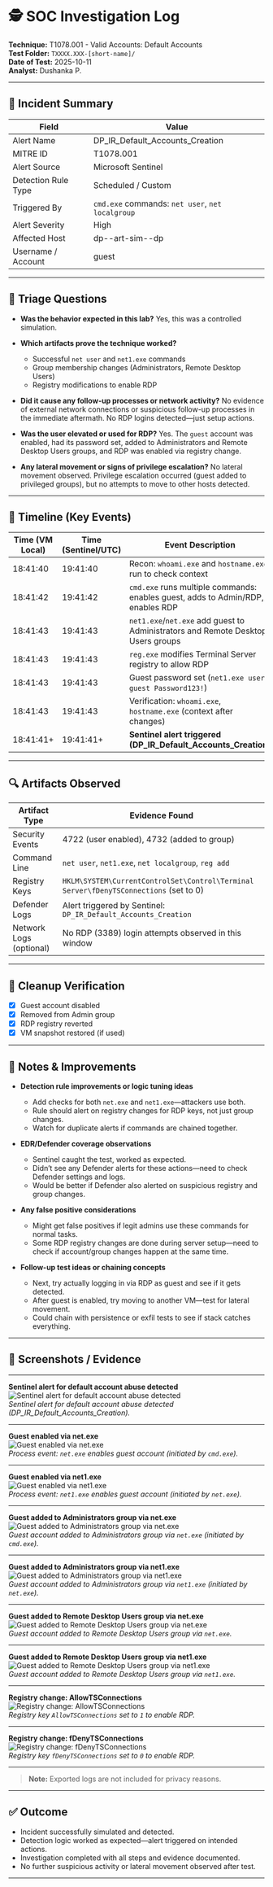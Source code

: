 
# 🕵️ SOC Investigation Log  
**Technique:** T1078.001 - Valid Accounts: Default Accounts  
**Test Folder:** `TXXXX.XXX-[short-name]/`  
**Date of Test:** 2025-10-11  
**Analyst:** Dushanka P.

---

## 🎯 Incident Summary

| Field               | Value                                            |
| ------------------- | ------------------------------------------------ |
| Alert Name          | DP_IR_Default_Accounts_Creation                  |
| MITRE ID            | T1078.001                                        |
| Alert Source        | Microsoft Sentinel                               |
| Detection Rule Type | Scheduled / Custom                               |
| Triggered By        | `cmd.exe` commands: `net user`, `net localgroup` |
| Alert Severity      | High                                             |
| Affected Host       | dp--art-sim--dp                                  |
| Username / Account  | guest                                            |


---

## 🧠 Triage Questions


* **Was the behavior expected in this lab?**
  Yes, this was a controlled simulation.

* **Which artifacts prove the technique worked?**

  * Successful `net user` and `net1.exe` commands
  * Group membership changes (Administrators, Remote Desktop Users)
  * Registry modifications to enable RDP

* **Did it cause any follow-up processes or network activity?**
  No evidence of external network connections or suspicious follow-up processes in the immediate aftermath. No RDP logins detected—just setup actions.

* **Was the user elevated or used for RDP?**
  Yes. The `guest` account was enabled, had its password set, added to Administrators and Remote Desktop Users groups, and RDP was enabled via registry change.

* **Any lateral movement or signs of privilege escalation?**
  No lateral movement observed. Privilege escalation occurred (guest added to privileged groups), but no attempts to move to other hosts detected.

---

## 📂 Timeline (Key Events)

| Time (VM Local) | Time (Sentinel/UTC) | Event Description                                                                |
| --------------- | ------------------- | -------------------------------------------------------------------------------- |
| 18:41:40        | 19:41:40            | Recon: `whoami.exe` and `hostname.exe` run to check context                      |
| 18:41:42        | 19:41:42            | `cmd.exe` runs multiple commands: enables guest, adds to Admin/RDP, enables RDP  |
| 18:41:43        | 19:41:43            | `net1.exe`/`net.exe` add guest to Administrators and Remote Desktop Users groups |
| 18:41:43        | 19:41:43            | `reg.exe` modifies Terminal Server registry to allow RDP                         |
| 18:41:43        | 19:41:43            | Guest password set (`net1.exe user guest Password123!`)                          |
| 18:41:43        | 19:41:43            | Verification: `whoami.exe`, `hostname.exe` (context after changes)               |
| 18:41:41+       | 19:41:41+           | **Sentinel alert triggered (DP_IR_Default_Accounts_Creation)**                   |



---

## 🔍 Artifacts Observed

| Artifact Type           | Evidence Found                                                                        |
| ----------------------- | ------------------------------------------------------------------------------------- |
| Security Events         | 4722 (user enabled), 4732 (added to group)                                            |
| Command Line            | `net user`, `net1.exe`, `net localgroup`, `reg add`                                   |
| Registry Keys           | `HKLM\SYSTEM\CurrentControlSet\Control\Terminal Server\fDenyTSConnections` (set to 0) |
| Defender Logs           | Alert triggered by Sentinel: `DP_IR_Default_Accounts_Creation`                        |
| Network Logs (optional) | No RDP (3389) login attempts observed in this window                                  |

---

## 🧼 Cleanup Verification

- [x] Guest account disabled
- [x] Removed from Admin group
- [x] RDP registry reverted
- [x] VM snapshot restored (if used)

---

## 🧪 Notes & Improvements

- **Detection rule improvements or logic tuning ideas**
  - Add checks for both `net.exe` and `net1.exe`—attackers use both.
  - Rule should alert on registry changes for RDP keys, not just group changes.
  - Watch for duplicate alerts if commands are chained together.

- **EDR/Defender coverage observations**
  - Sentinel caught the test, worked as expected.
  - Didn’t see any Defender alerts for these actions—need to check Defender settings and logs.
  - Would be better if Defender also alerted on suspicious registry and group changes.

- **Any false positive considerations**
  - Might get false positives if legit admins use these commands for normal tasks.
  - Some RDP registry changes are done during server setup—need to check if account/group changes happen at the same time.

- **Follow-up test ideas or chaining concepts**
  - Next, try actually logging in via RDP as guest and see if it gets detected.
  - After guest is enabled, try moving to another VM—test for lateral movement.
  - Could chain with persistence or exfil tests to see if stack catches everything.

---

## 📸 Screenshots / Evidence

---

**Sentinel alert for default account abuse detected**  
![Sentinel alert for default account abuse detected](./artifacts/screenshots/sentinel-alert.png)  
*Sentinel alert for default account abuse detected (DP_IR_Default_Accounts_Creation).*

---

**Guest enabled via net.exe**  
![Guest enabled via net.exe](./artifacts/screenshots/net-enable-guest.png)  
*Process event: `net.exe` enables guest account (initiated by `cmd.exe`).*

---

**Guest enabled via net1.exe**  
![Guest enabled via net1.exe](./artifacts/screenshots/net1-enable-guest.png)  
*Process event: `net1.exe` enables guest account (initiated by `net.exe`).*

---

**Guest added to Administrators group via net.exe**  
![Guest added to Administrators group via net.exe](./artifacts/screenshots/group-add-admin-net.png)  
*Guest account added to Administrators group via `net.exe` (initiated by `cmd.exe`).*

---

**Guest added to Administrators group via net1.exe**  
![Guest added to Administrators group via net1.exe](./artifacts/screenshots/group-add-admin-net1.png)  
*Guest account added to Administrators group via `net1.exe` (initiated by `net.exe`).*

---

**Guest added to Remote Desktop Users group via net.exe**  
![Guest added to Remote Desktop Users group via net.exe](./artifacts/screenshots/group-add-rdp-net.png)  
*Guest account added to Remote Desktop Users group via `net.exe`.*

---

**Guest added to Remote Desktop Users group via net1.exe**  
![Guest added to Remote Desktop Users group via net1.exe](./artifacts/screenshots/group-add-rdp-net1.png)  
*Guest account added to Remote Desktop Users group via `net1.exe`.*

---

**Registry change: AllowTSConnections**  
![Registry change: AllowTSConnections](./artifacts/screenshots/rdp-registry-allowts.png)  
*Registry key `AllowTSConnections` set to `1` to enable RDP.*

---

**Registry change: fDenyTSConnections**  
![Registry change: fDenyTSConnections](./artifacts/screenshots/rdp-registry-fdenyts.png)  
*Registry key `fDenyTSConnections` set to `0` to enable RDP.*

---

> **Note:** Exported logs are not included for privacy reasons.

---

## ✅ Outcome

- Incident successfully simulated and detected.
- Detection logic worked as expected—alert triggered on intended actions.
- Investigation completed with all steps and evidence documented.
- No further suspicious activity or lateral movement observed after test.

---
